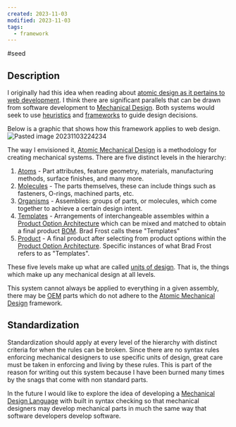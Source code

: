 ```yaml
---
created: 2023-11-03
modified: 2023-11-03
tags:
  - framework
---
```

#seed 
## Description

I originally had this idea when reading about [atomic design as it pertains to web development](https://bradfrost.com/blog/post/atomic-web-design/). I think there are significant parallels that can be drawn from software development to [Mechanical Design](Mechanical%20Design.md).  Both systems would seek to use [heuristics](heuristics) and [frameworks](frameworks) to guide design decisions.

Below is a graphic that shows how this framework applies to web design. 
![Pasted image 20231103224234](ATTACHMENTS/Pasted%20image%2020231103224234.png)

The way I envisioned it, [Atomic Mechanical Design](.md) is a methodology for creating mechanical systems. There are five distinct levels in the hierarchy: 

1.  [Atoms](https://bradfrost.com/blog/post/atomic-web-design/#atoms) - Part attributes, feature geometry, materials, manufacturing methods, surface finishes, and many more. 
2.  [Molecules](https://bradfrost.com/blog/post/atomic-web-design/#molecules) - The parts themselves, these can include things such as fasteners, O-rings, machined parts, etc. 
3.  [Organisms](https://bradfrost.com/blog/post/atomic-web-design/#organisms) - Assemblies: groups of parts, or molecules, which come together to achieve a certain design intent. 
4.  [Templates](https://bradfrost.com/blog/post/atomic-web-design/#templates) - Arrangements of interchangeable assembles within a [Product Option Architecture](../../3RESOURCES/DEFINITIONS/Product%20Option%20Architecture.md) which can be mixed and matched to obtain a final product [BOM](../../../5INBOX/New/BOM.md). Brad Frost calls these "Templates"
5.  [Product](https://bradfrost.com/blog/post/atomic-web-design/#pages) - A final product after selecting from product options within the [Product Option Architecture](../../3RESOURCES/DEFINITIONS/Product%20Option%20Architecture.md). Specific instances of what Brad Frost refers to as "Templates".

These five levels make up what are called [units of design](units%20of%20design). That is, the things which make up any mechanical design at all levels.

This system cannot always be applied to everything in a given assembly, there may be [OEM](OEM) parts which do not adhere to the [Atomic Mechanical Design](.md) framework. 

## Standardization

Standardization should apply at every level of the hierarchy with distinct criteria for when the rules can be broken. Since there are no syntax rules enforcing mechanical designers to use specific units of design, great care must be taken in enforcing and living by these rules. This is part of the reason for writing out this system because I have been burned many times by the snags that come with non standard parts. 

In the future I would like to explore the idea of developing a [Mechanical Design Language](ATTACHMENTS/Mechanical%20Design%20Language.md) with built in syntax checking so that mechanical designers may develop mechanical parts in much the same way that software developers develop software. 




